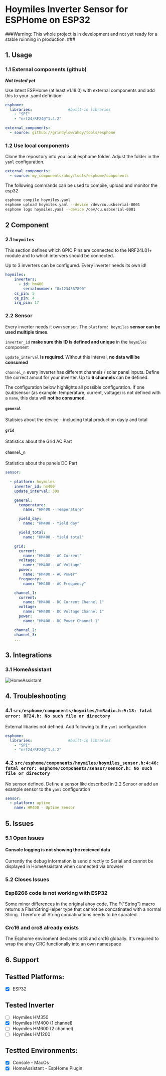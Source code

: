 # Hoymiles Inverter Sensor for ESPHome on ESP32


###Warning: This whole project is in development and not yet ready for a stable ruinning in production. ###

## 1. Usage

### 1.1 External components (github)

***Not tested yet***

Use latest ESPHome (at least v1.18.0) with external components and add this to your .yaml definition:

```yaml
esphome:
  libraries:                #built-in libraries
    - "SPI"
    - "nrf24/RF24@^1.4.2"

external_components:
  - source: github://grindylow/ahoy/tools/esphome
```

### 1.2 Use local components

Clone the repository into you local esphome folder. Adjust the folder in the `yaml` configuration.

```yaml
external_components:
  - source: my_components/ahoy/tools/esphome/components
```

The following commands can be used to compile, upload and monitor the esp32
```bash
esphome compile hoymiles.yaml
esphome upload hoymiles.yaml --device /dev/cu.usbserial-0001
esphome logs hoymiles.yaml --device /dev/cu.usbserial-0001
```

## 2 Component

### 2.1 `hoymiles`
This section defines which GPIO Pins are connected to the NRF24L01+ module and to which intervers should be connected.

Up to 3 inverters can be configured. Every inverter needs its own id!

```yaml
hoymiles:
    inverters:
      - id: hm400
        serialnumber: "0x1234567890"
    cs_pin: 5
    ce_pin: 4
    irq_pin: 17
```

### 2.2 Sensor

Every inverter needs it own sensor. The `platform: hoymiles` **sensor can be used multiple times**. 

`inverter_id` **make sure this ID is defined and unique** in the `hoymiles` component

`update_interval` **is required**. Without this interval, **no data will be consumed**

`channel_n` every inverter has different channels / solar panel inputs. Define the correct amout for your inverter. Up to **6 channels** can be defined.

The configuration below highlights all possible configuration. If one (sub)sensor (as example: temperature, current, voltage) is not defined with a `name`, this data will **not be consumed**.

#### `general`
Statisics about the device - including total production dayly and total

#### `grid`
Statistics about the Grid AC Part

#### `channel_n`
Statistics about the panels DC Part

```yaml
sensor:
      
  - platform: hoymiles
    inverter_id: hm400
    update_interval: 30s

    general:
      temperature:
        name: "HM400 - Temperature"

      yield_day:
        name: "HM400 - Yield day"

      yield_total:
        name: "HM400 - Yield total"

    grid:
      current:
        name: "HM400 - AC Current"
      voltage:
        name: "HM400 - AC Voltage"
      power:
        name: "HM400 - AC Power"
      frequency:
        name: "HM400 - AC Frequency"

    channel_1:
      current:
        name: "HM400 - DC Current Channel 1"
      voltage:
        name: "HM400 - DC Voltage Channel 1"
      power:
        name: "HM400 - DC Power Channel 1"

    channel_2:
    channel_3:
    ...

```

## 3. Integrations

### 3.1 HomeAssistant
![HomeAssistant](images/esphome-homeassistant.png)


## 4. Troubleshooting

### 4.1 `src/esphome/components/hoymiles/hmRadio.h:9:18: fatal error: RF24.h: No such file or directory`

External libaries not defined. Add following to the `yaml` configuration

```yaml
esphome:
  libraries:                #built-in libraries
    - "SPI"
    - "nrf24/RF24@^1.4.2"
```

### 4.2 `src/esphome/components/hoymiles/hoymiles_sensor.h:4:46: fatal error: esphome/components/sensor/sensor.h: No such file or directory`

No sensor defined. Define a sensor like described in 2.2 Sensor or add an example sensor to the `yaml` configuration

```yaml
sensor:
  - platform: uptime
    name: HM400 - Uptime Sensor
```
## 5. Issues

### 5.1 Open Issues
#### Console logging is not showing the recieved data
Currently the debug information is send directly to Serial and cannot be displayed in HomeAssistant when connected via browser

### 5.2 Closes Issues
### Esp8266 code is not working with ESP32
Some minor differences in the original ahoy code. The F("String") macro returns a FlashStringHelper type that cannot be concatinated with a normal String. Therefore all String concatinations needs to be sparated.

### Crc16 and crc8 already exists 
The Esphome enviroment declares crc8 and crc16 globally. It's required to wrap the ahoy CRC functionally into an own namespace

## 6. Support

## Testted Platforms:
- [x] ESP32

## Tested Inverter
- [ ] Hoymiles HM350
- [x] Hoymiles HM400 (1 channel)
- [ ] Hoymiles HM600 (2 channel)
- [ ] Hoymiles HM1200

## Testted Environments:
- [x] Console - MacOs
- [x] HomeAssistant - EspHome Plugin
